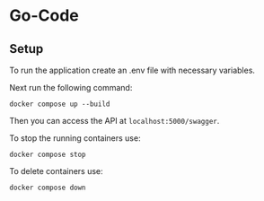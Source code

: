 # Go-Code

## Setup
To run the application create an .env file with necessary variables.

Next run the following command:
```
docker compose up --build
```

Then you can access the API at ``localhost:5000/swagger``.

To stop the running containers use:
```
docker compose stop
```

To delete containers use:
```
docker compose down
```